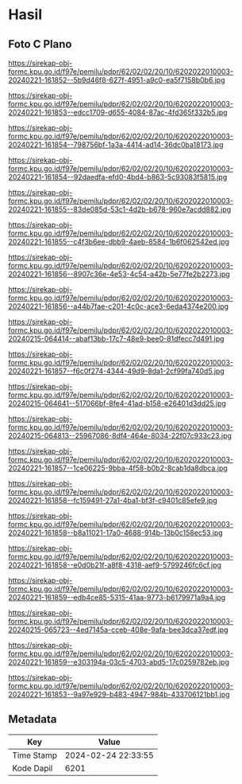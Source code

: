# Hasil

## Foto C Plano

https://sirekap-obj-formc.kpu.go.id/f97e/pemilu/pdpr/62/02/02/20/10/6202022010003-20240221-161852--5b9d46f8-627f-4951-a9c0-ea5f7158b0b6.jpg

https://sirekap-obj-formc.kpu.go.id/f97e/pemilu/pdpr/62/02/02/20/10/6202022010003-20240221-161853--edcc1709-d655-4084-87ac-4fd365f332b5.jpg

https://sirekap-obj-formc.kpu.go.id/f97e/pemilu/pdpr/62/02/02/20/10/6202022010003-20240221-161854--798756bf-1a3a-4414-ad14-36dc0ba18173.jpg

https://sirekap-obj-formc.kpu.go.id/f97e/pemilu/pdpr/62/02/02/20/10/6202022010003-20240221-161854--92daedfa-efd0-4bd4-b863-5c93083f5815.jpg

https://sirekap-obj-formc.kpu.go.id/f97e/pemilu/pdpr/62/02/02/20/10/6202022010003-20240221-161855--83de085d-53c1-4d2b-b678-960e7acdd882.jpg

https://sirekap-obj-formc.kpu.go.id/f97e/pemilu/pdpr/62/02/02/20/10/6202022010003-20240221-161855--c4f3b6ee-dbb9-4aeb-8584-1b6f062542ed.jpg

https://sirekap-obj-formc.kpu.go.id/f97e/pemilu/pdpr/62/02/02/20/10/6202022010003-20240221-161856--8907c36e-4e53-4c54-a42b-5e77fe2b2273.jpg

https://sirekap-obj-formc.kpu.go.id/f97e/pemilu/pdpr/62/02/02/20/10/6202022010003-20240221-161856--a44b7fae-c201-4c0c-ace3-6eda4374e200.jpg

https://sirekap-obj-formc.kpu.go.id/f97e/pemilu/pdpr/62/02/02/20/10/6202022010003-20240215-064414--abaf13bb-17c7-48e9-bee0-81dfecc7d491.jpg

https://sirekap-obj-formc.kpu.go.id/f97e/pemilu/pdpr/62/02/02/20/10/6202022010003-20240221-161857--f6c0f274-4344-49d9-8da1-2cf99fa740d5.jpg

https://sirekap-obj-formc.kpu.go.id/f97e/pemilu/pdpr/62/02/02/20/10/6202022010003-20240215-064641--517066bf-8fe4-41ad-b158-e26401d3dd25.jpg

https://sirekap-obj-formc.kpu.go.id/f97e/pemilu/pdpr/62/02/02/20/10/6202022010003-20240215-064813--25967086-8df4-464e-8034-22f07c933c23.jpg

https://sirekap-obj-formc.kpu.go.id/f97e/pemilu/pdpr/62/02/02/20/10/6202022010003-20240221-161857--1ce06225-9bba-4f58-b0b2-8cab1da8dbca.jpg

https://sirekap-obj-formc.kpu.go.id/f97e/pemilu/pdpr/62/02/02/20/10/6202022010003-20240221-161858--fc159491-27a1-4ba1-bf3f-c9401c85efe9.jpg

https://sirekap-obj-formc.kpu.go.id/f97e/pemilu/pdpr/62/02/02/20/10/6202022010003-20240221-161858--b8a11021-17a0-4688-914b-13b0c158ec53.jpg

https://sirekap-obj-formc.kpu.go.id/f97e/pemilu/pdpr/62/02/02/20/10/6202022010003-20240221-161858--e0d0b21f-a8f8-4318-aef9-5799246fc6cf.jpg

https://sirekap-obj-formc.kpu.go.id/f97e/pemilu/pdpr/62/02/02/20/10/6202022010003-20240221-161859--edb4ce85-5315-41aa-9773-b6179971a9a4.jpg

https://sirekap-obj-formc.kpu.go.id/f97e/pemilu/pdpr/62/02/02/20/10/6202022010003-20240215-065723--4ed7145a-cceb-408e-9afa-bee3dca37edf.jpg

https://sirekap-obj-formc.kpu.go.id/f97e/pemilu/pdpr/62/02/02/20/10/6202022010003-20240221-161859--e303194a-03c5-4703-abd5-17c0259782eb.jpg

https://sirekap-obj-formc.kpu.go.id/f97e/pemilu/pdpr/62/02/02/20/10/6202022010003-20240221-161853--9a97e929-b483-4947-984b-433706121bb1.jpg


## Metadata

| Key        | Value               |
| ---------- | ------------------- |
| Time Stamp | 2024-02-24 22:33:55 |
| Kode Dapil | 6201                |



